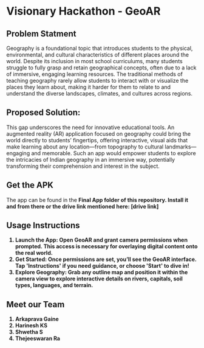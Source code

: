 # Visionary Hackathon - GeoAR

## Problem Statment
Geography is a foundational topic that introduces students to the physical, environmental, and cultural characteristics of different places around the world. Despite its inclusion in most school curriculums, many students struggle to fully grasp and retain geographical concepts, often due to a lack of immersive, engaging learning resources. The traditional methods of teaching geography rarely allow students to interact with or visualize the places they learn about, making it harder for them to relate to and understand the diverse landscapes, climates, and cultures across regions.

## Proposed Solution:
This gap underscores the need for innovative educational tools. An augmented reality (AR) application focused on geography could bring the world directly to students’ fingertips, offering interactive, visual aids that make learning about any location—from topography to cultural landmarks—engaging and memorable. Such an app would empower students to explore the intricacies of Indian geography in an immersive way, potentially transforming their comprehension and interest in the subject.

## Get the APK
The app can be found in the <b>Final App<b> folder of this repository. Install it and from there or the drive link mentioned here: [drive link]


## Usage Instructions
1. <b>Launch the App:</b> Open GeoAR and grant camera permissions when prompted. This access is necessary for overlaying digital content onto the real world.
2. <b>Get Started:</b> Once permissions are set, you’ll see the GeoAR interface. Tap 'Instructions' if you need guidance, or choose 'Start' to dive in!
3. <b>Explore Geography:</b> Grab any outline map and position it within the camera view to explore interactive details on rivers, capitals, soil types, languages, and terrain.


## Meet our Team
1. Arkaprava Gaine
2. Harinesh KS
3. Shwetha S
4. Thejeeswaran Ra

 

